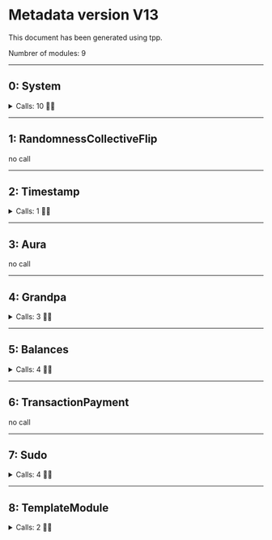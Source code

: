 # Metadata version V13

This document has been generated using tpp.

Numbrer of modules: 9

----
## 0: System
<details>
<summary>Calls: 10 🤙🏼</summary>

### 0: fill_block




### 1: remark




### 2: set_heap_pages




### 3: set_code




### 4: set_code_without_checks




### 5: set_changes_trie_config




### 6: set_storage




### 7: kill_storage




### 8: kill_prefix




### 9: remark_with_event




</details>



----
## 1: RandomnessCollectiveFlip
no call

----
## 2: Timestamp
<details>
<summary>Calls: 1 🤙🏼</summary>

### 0: set




</details>



----
## 3: Aura
no call

----
## 4: Grandpa
<details>
<summary>Calls: 3 🤙🏼</summary>

### 0: report_equivocation




### 1: report_equivocation_unsigned




### 2: note_stalled




</details>



----
## 5: Balances
<details>
<summary>Calls: 4 🤙🏼</summary>

### 0: transfer




### 1: set_balance




### 2: force_transfer




### 3: transfer_keep_alive




</details>



----
## 6: TransactionPayment
no call

----
## 7: Sudo
<details>
<summary>Calls: 4 🤙🏼</summary>

### 0: sudo




### 1: sudo_unchecked_weight




### 2: set_key




### 3: sudo_as




</details>



----
## 8: TemplateModule
<details>
<summary>Calls: 2 🤙🏼</summary>

### 0: do_something




### 1: cause_error




</details>






